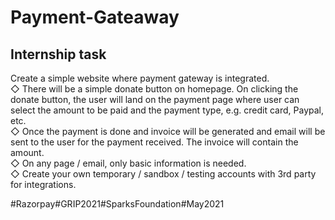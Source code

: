 # Payment-Gateaway

## Internship task

Create a simple website where payment gateway is integrated.\
◇ There will be a simple donate button on homepage. On clicking
the donate button, the user will land on the payment page where
user can select the amount to be paid and the payment type, e.g.
credit card, Paypal, etc.\
◇ Once the payment is done and invoice will be generated and
email will be sent to the user for the payment received. The
invoice will contain the amount.\
◇ On any page / email, only basic information is needed.\
◇ Create your own temporary / sandbox / testing accounts with 3rd
party for integrations.

#Razorpay#GRIP2021#SparksFoundation#May2021
